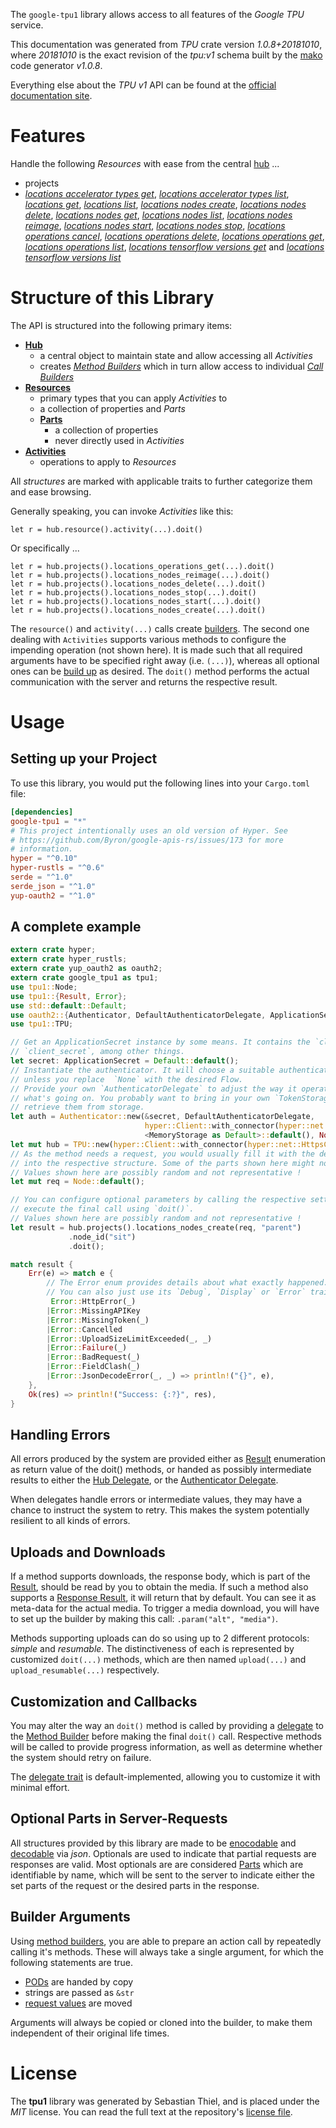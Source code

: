 <!---
DO NOT EDIT !
This file was generated automatically from 'src/mako/api/README.md.mako'
DO NOT EDIT !
-->
The `google-tpu1` library allows access to all features of the *Google TPU* service.

This documentation was generated from *TPU* crate version *1.0.8+20181010*, where *20181010* is the exact revision of the *tpu:v1* schema built by the [mako](http://www.makotemplates.org/) code generator *v1.0.8*.

Everything else about the *TPU* *v1* API can be found at the
[official documentation site](https://cloud.google.com/tpu/).
# Features

Handle the following *Resources* with ease from the central [hub](https://docs.rs/google-tpu1/1.0.8+20181010/google_tpu1/struct.TPU.html) ... 

* projects
 * [*locations accelerator types get*](https://docs.rs/google-tpu1/1.0.8+20181010/google_tpu1/struct.ProjectLocationAcceleratorTypeGetCall.html), [*locations accelerator types list*](https://docs.rs/google-tpu1/1.0.8+20181010/google_tpu1/struct.ProjectLocationAcceleratorTypeListCall.html), [*locations get*](https://docs.rs/google-tpu1/1.0.8+20181010/google_tpu1/struct.ProjectLocationGetCall.html), [*locations list*](https://docs.rs/google-tpu1/1.0.8+20181010/google_tpu1/struct.ProjectLocationListCall.html), [*locations nodes create*](https://docs.rs/google-tpu1/1.0.8+20181010/google_tpu1/struct.ProjectLocationNodeCreateCall.html), [*locations nodes delete*](https://docs.rs/google-tpu1/1.0.8+20181010/google_tpu1/struct.ProjectLocationNodeDeleteCall.html), [*locations nodes get*](https://docs.rs/google-tpu1/1.0.8+20181010/google_tpu1/struct.ProjectLocationNodeGetCall.html), [*locations nodes list*](https://docs.rs/google-tpu1/1.0.8+20181010/google_tpu1/struct.ProjectLocationNodeListCall.html), [*locations nodes reimage*](https://docs.rs/google-tpu1/1.0.8+20181010/google_tpu1/struct.ProjectLocationNodeReimageCall.html), [*locations nodes start*](https://docs.rs/google-tpu1/1.0.8+20181010/google_tpu1/struct.ProjectLocationNodeStartCall.html), [*locations nodes stop*](https://docs.rs/google-tpu1/1.0.8+20181010/google_tpu1/struct.ProjectLocationNodeStopCall.html), [*locations operations cancel*](https://docs.rs/google-tpu1/1.0.8+20181010/google_tpu1/struct.ProjectLocationOperationCancelCall.html), [*locations operations delete*](https://docs.rs/google-tpu1/1.0.8+20181010/google_tpu1/struct.ProjectLocationOperationDeleteCall.html), [*locations operations get*](https://docs.rs/google-tpu1/1.0.8+20181010/google_tpu1/struct.ProjectLocationOperationGetCall.html), [*locations operations list*](https://docs.rs/google-tpu1/1.0.8+20181010/google_tpu1/struct.ProjectLocationOperationListCall.html), [*locations tensorflow versions get*](https://docs.rs/google-tpu1/1.0.8+20181010/google_tpu1/struct.ProjectLocationTensorflowVersionGetCall.html) and [*locations tensorflow versions list*](https://docs.rs/google-tpu1/1.0.8+20181010/google_tpu1/struct.ProjectLocationTensorflowVersionListCall.html)




# Structure of this Library

The API is structured into the following primary items:

* **[Hub](https://docs.rs/google-tpu1/1.0.8+20181010/google_tpu1/struct.TPU.html)**
    * a central object to maintain state and allow accessing all *Activities*
    * creates [*Method Builders*](https://docs.rs/google-tpu1/1.0.8+20181010/google_tpu1/trait.MethodsBuilder.html) which in turn
      allow access to individual [*Call Builders*](https://docs.rs/google-tpu1/1.0.8+20181010/google_tpu1/trait.CallBuilder.html)
* **[Resources](https://docs.rs/google-tpu1/1.0.8+20181010/google_tpu1/trait.Resource.html)**
    * primary types that you can apply *Activities* to
    * a collection of properties and *Parts*
    * **[Parts](https://docs.rs/google-tpu1/1.0.8+20181010/google_tpu1/trait.Part.html)**
        * a collection of properties
        * never directly used in *Activities*
* **[Activities](https://docs.rs/google-tpu1/1.0.8+20181010/google_tpu1/trait.CallBuilder.html)**
    * operations to apply to *Resources*

All *structures* are marked with applicable traits to further categorize them and ease browsing.

Generally speaking, you can invoke *Activities* like this:

```Rust,ignore
let r = hub.resource().activity(...).doit()
```

Or specifically ...

```ignore
let r = hub.projects().locations_operations_get(...).doit()
let r = hub.projects().locations_nodes_reimage(...).doit()
let r = hub.projects().locations_nodes_delete(...).doit()
let r = hub.projects().locations_nodes_stop(...).doit()
let r = hub.projects().locations_nodes_start(...).doit()
let r = hub.projects().locations_nodes_create(...).doit()
```

The `resource()` and `activity(...)` calls create [builders][builder-pattern]. The second one dealing with `Activities` 
supports various methods to configure the impending operation (not shown here). It is made such that all required arguments have to be 
specified right away (i.e. `(...)`), whereas all optional ones can be [build up][builder-pattern] as desired.
The `doit()` method performs the actual communication with the server and returns the respective result.

# Usage

## Setting up your Project

To use this library, you would put the following lines into your `Cargo.toml` file:

```toml
[dependencies]
google-tpu1 = "*"
# This project intentionally uses an old version of Hyper. See
# https://github.com/Byron/google-apis-rs/issues/173 for more
# information.
hyper = "^0.10"
hyper-rustls = "^0.6"
serde = "^1.0"
serde_json = "^1.0"
yup-oauth2 = "^1.0"
```

## A complete example

```Rust
extern crate hyper;
extern crate hyper_rustls;
extern crate yup_oauth2 as oauth2;
extern crate google_tpu1 as tpu1;
use tpu1::Node;
use tpu1::{Result, Error};
use std::default::Default;
use oauth2::{Authenticator, DefaultAuthenticatorDelegate, ApplicationSecret, MemoryStorage};
use tpu1::TPU;

// Get an ApplicationSecret instance by some means. It contains the `client_id` and 
// `client_secret`, among other things.
let secret: ApplicationSecret = Default::default();
// Instantiate the authenticator. It will choose a suitable authentication flow for you, 
// unless you replace  `None` with the desired Flow.
// Provide your own `AuthenticatorDelegate` to adjust the way it operates and get feedback about 
// what's going on. You probably want to bring in your own `TokenStorage` to persist tokens and
// retrieve them from storage.
let auth = Authenticator::new(&secret, DefaultAuthenticatorDelegate,
                              hyper::Client::with_connector(hyper::net::HttpsConnector::new(hyper_rustls::TlsClient::new())),
                              <MemoryStorage as Default>::default(), None);
let mut hub = TPU::new(hyper::Client::with_connector(hyper::net::HttpsConnector::new(hyper_rustls::TlsClient::new())), auth);
// As the method needs a request, you would usually fill it with the desired information
// into the respective structure. Some of the parts shown here might not be applicable !
// Values shown here are possibly random and not representative !
let mut req = Node::default();

// You can configure optional parameters by calling the respective setters at will, and
// execute the final call using `doit()`.
// Values shown here are possibly random and not representative !
let result = hub.projects().locations_nodes_create(req, "parent")
             .node_id("sit")
             .doit();

match result {
    Err(e) => match e {
        // The Error enum provides details about what exactly happened.
        // You can also just use its `Debug`, `Display` or `Error` traits
         Error::HttpError(_)
        |Error::MissingAPIKey
        |Error::MissingToken(_)
        |Error::Cancelled
        |Error::UploadSizeLimitExceeded(_, _)
        |Error::Failure(_)
        |Error::BadRequest(_)
        |Error::FieldClash(_)
        |Error::JsonDecodeError(_, _) => println!("{}", e),
    },
    Ok(res) => println!("Success: {:?}", res),
}

```
## Handling Errors

All errors produced by the system are provided either as [Result](https://docs.rs/google-tpu1/1.0.8+20181010/google_tpu1/enum.Result.html) enumeration as return value of 
the doit() methods, or handed as possibly intermediate results to either the 
[Hub Delegate](https://docs.rs/google-tpu1/1.0.8+20181010/google_tpu1/trait.Delegate.html), or the [Authenticator Delegate](https://docs.rs/yup-oauth2/*/yup_oauth2/trait.AuthenticatorDelegate.html).

When delegates handle errors or intermediate values, they may have a chance to instruct the system to retry. This 
makes the system potentially resilient to all kinds of errors.

## Uploads and Downloads
If a method supports downloads, the response body, which is part of the [Result](https://docs.rs/google-tpu1/1.0.8+20181010/google_tpu1/enum.Result.html), should be
read by you to obtain the media.
If such a method also supports a [Response Result](https://docs.rs/google-tpu1/1.0.8+20181010/google_tpu1/trait.ResponseResult.html), it will return that by default.
You can see it as meta-data for the actual media. To trigger a media download, you will have to set up the builder by making
this call: `.param("alt", "media")`.

Methods supporting uploads can do so using up to 2 different protocols: 
*simple* and *resumable*. The distinctiveness of each is represented by customized 
`doit(...)` methods, which are then named `upload(...)` and `upload_resumable(...)` respectively.

## Customization and Callbacks

You may alter the way an `doit()` method is called by providing a [delegate](https://docs.rs/google-tpu1/1.0.8+20181010/google_tpu1/trait.Delegate.html) to the 
[Method Builder](https://docs.rs/google-tpu1/1.0.8+20181010/google_tpu1/trait.CallBuilder.html) before making the final `doit()` call. 
Respective methods will be called to provide progress information, as well as determine whether the system should 
retry on failure.

The [delegate trait](https://docs.rs/google-tpu1/1.0.8+20181010/google_tpu1/trait.Delegate.html) is default-implemented, allowing you to customize it with minimal effort.

## Optional Parts in Server-Requests

All structures provided by this library are made to be [enocodable](https://docs.rs/google-tpu1/1.0.8+20181010/google_tpu1/trait.RequestValue.html) and 
[decodable](https://docs.rs/google-tpu1/1.0.8+20181010/google_tpu1/trait.ResponseResult.html) via *json*. Optionals are used to indicate that partial requests are responses 
are valid.
Most optionals are are considered [Parts](https://docs.rs/google-tpu1/1.0.8+20181010/google_tpu1/trait.Part.html) which are identifiable by name, which will be sent to 
the server to indicate either the set parts of the request or the desired parts in the response.

## Builder Arguments

Using [method builders](https://docs.rs/google-tpu1/1.0.8+20181010/google_tpu1/trait.CallBuilder.html), you are able to prepare an action call by repeatedly calling it's methods.
These will always take a single argument, for which the following statements are true.

* [PODs][wiki-pod] are handed by copy
* strings are passed as `&str`
* [request values](https://docs.rs/google-tpu1/1.0.8+20181010/google_tpu1/trait.RequestValue.html) are moved

Arguments will always be copied or cloned into the builder, to make them independent of their original life times.

[wiki-pod]: http://en.wikipedia.org/wiki/Plain_old_data_structure
[builder-pattern]: http://en.wikipedia.org/wiki/Builder_pattern
[google-go-api]: https://github.com/google/google-api-go-client

# License
The **tpu1** library was generated by Sebastian Thiel, and is placed 
under the *MIT* license.
You can read the full text at the repository's [license file][repo-license].

[repo-license]: https://github.com/Byron/google-apis-rsblob/master/LICENSE.md
